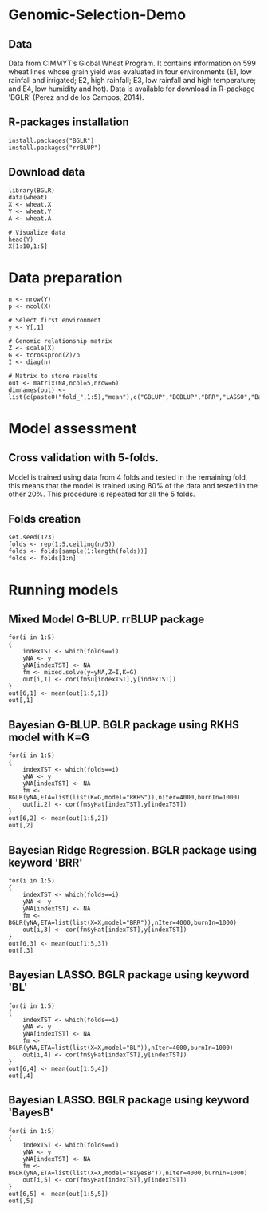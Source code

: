 # Genomic-Selection-Demo

## Data
Data from CIMMYT’s Global Wheat Program. It contains information on 599 wheat lines whose grain
yield was evaluated in four environments (E1, low rainfall and
irrigated; E2, high rainfall; E3, low rainfall and high temperature;
and E4, low humidity and hot). 
Data is available for download in R-package 'BGLR' (Perez and de los Campos, 2014).

## R-packages installation
```
install.packages("BGLR")
install.packages("rrBLUP")
```

## Download data
```
library(BGLR)
data(wheat)
X <- wheat.X
Y <- wheat.Y
A <- wheat.A

# Visualize data
head(Y)
X[1:10,1:5]
```

# Data preparation
```
n <- nrow(Y)
p <- ncol(X)

# Select first environment
y <- Y[,1]

# Genomic relationship matrix
Z <- scale(X)
G <- tcrossprod(Z)/p
I <- diag(n)

# Matrix to store results
out <- matrix(NA,ncol=5,nrow=6)
dimnames(out) <- list(c(paste0("fold_",1:5),"mean"),c("GBLUP","BGBLUP","BRR","LASSO","BayesB"))
```

# Model assessment
## Cross validation with 5-folds.
Model is trained using data from 4 folds and tested in the remaining fold, this means that the model is
trained using 80% of the data and tested in the other 20%. This procedure is repeated for all the 5 folds. 

## Folds creation
```
set.seed(123)
folds <- rep(1:5,ceiling(n/5))
folds <- folds[sample(1:length(folds))]
folds <- folds[1:n]
```

# Running models
## Mixed Model G-BLUP. rrBLUP package
```
for(i in 1:5)
{
    indexTST <- which(folds==i)
    yNA <- y
    yNA[indexTST] <- NA
    fm <- mixed.solve(y=yNA,Z=I,K=G)
    out[i,1] <- cor(fm$u[indexTST],y[indexTST])
}
out[6,1] <- mean(out[1:5,1])
out[,1]
```

## Bayesian G-BLUP. BGLR package using RKHS model with K=G
```
for(i in 1:5)
{
    indexTST <- which(folds==i)
    yNA <- y
    yNA[indexTST] <- NA
    fm <- BGLR(yNA,ETA=list(list(K=G,model="RKHS")),nIter=4000,burnIn=1000)
    out[i,2] <- cor(fm$yHat[indexTST],y[indexTST])
}
out[6,2] <- mean(out[1:5,2])
out[,2]
```

## Bayesian Ridge Regression. BGLR package using keyword 'BRR'
```
for(i in 1:5)
{
    indexTST <- which(folds==i)
    yNA <- y
    yNA[indexTST] <- NA
    fm <- BGLR(yNA,ETA=list(list(X=X,model="BRR")),nIter=4000,burnIn=1000)
    out[i,3] <- cor(fm$yHat[indexTST],y[indexTST])
}
out[6,3] <- mean(out[1:5,3])
out[,3]
```

## Bayesian LASSO. BGLR package using keyword 'BL'
```
for(i in 1:5)
{
    indexTST <- which(folds==i)
    yNA <- y
    yNA[indexTST] <- NA
    fm <- BGLR(yNA,ETA=list(list(X=X,model="BL")),nIter=4000,burnIn=1000)
    out[i,4] <- cor(fm$yHat[indexTST],y[indexTST])
}
out[6,4] <- mean(out[1:5,4])
out[,4]
```

## Bayesian LASSO. BGLR package using keyword 'BayesB'
```
for(i in 1:5)
{
    indexTST <- which(folds==i)
    yNA <- y
    yNA[indexTST] <- NA
    fm <- BGLR(yNA,ETA=list(list(X=X,model="BayesB")),nIter=4000,burnIn=1000)
    out[i,5] <- cor(fm$yHat[indexTST],y[indexTST])
}
out[6,5] <- mean(out[1:5,5])
out[,5]
```



